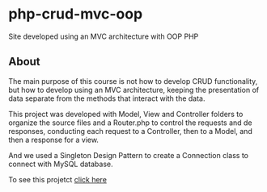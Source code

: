 # php-crud-mvc-oop
Site developed using an MVC architecture with OOP PHP  

## About   
The main purpose of this course is not how to develop CRUD functionality, but how to develop using an MVC architecture, keeping the presentation of data separate from the methods that interact with the data.  

This project was developed with Model, View and Controller folders to organize the source files and a Router.php to control the requests and de responses, conducting each request to a Controller, then to a Model, and then a response for a view.  

And we used a Singleton Design Pattern to create a Connection class to connect with MySQL database.  

To see this projetct [click here](http://progtisolucoes.com.br/crud-mvc-oo/)
